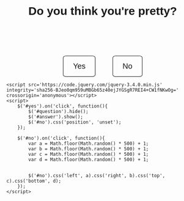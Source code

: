 <!DOCTYPE html>
<html lang="en">
<head>
    <meta charset="UTF-8">
    <meta http-equiv="X-UA-Compatible" content="IE=edge">
    <meta name="viewport" content="width=device-width, initial-scale=1.0">
    <title>Important Question</title>
    <style>
        body {
            font-family: sans-serif;
        }
        h1 {
            font-size: 30px;
            text-align: center;
            margin-top: 50px;
        }
        .options {
            display: flex;
            justify-content: space-around;
            width: 50%;
            margin: 0 auto;
            margin-top: 100px;
        }
        .button {
            font-size: 20px;
            padding: 15px 25px;
            border: 1px solid #000;
            border-radius: 10%;
        }
        .button:hover {
            background-color: #000;
            color: #fff;
            transition: all .3s;
            cursor: pointer;
        }
        #answer {
            display: none;
        }
        #no {
            position: relative;
        }
    </style>
</head>
<body>
    <h1 id="question">Do you think you're pretty?</h1>
    <h1 id="answer">Of course you are!</h1>
    <div class="options">
        <div id="yes" class="button">Yes</div>
        <div id="no" class="button">No</div>
    </div>


    <script src='https://code.jquery.com/jquery-3.4.0.min.js' integrity='sha256-BJeo0qm959uMBGb65z40ejJYGSgR7REI4+CW1fNKwOg=' crossorigin='anonymous'></script>
    <script>
        $('#yes').on('click', function(){
            $('#question').hide();
            $('#answer').show();
            $('#no').css('position', 'unset');
        });

        $('#no').on('click', function(){
            var a = Math.floor(Math.random() * 500) + 1;
            var b = Math.floor(Math.random() * 500) + 1;
            var c = Math.floor(Math.random() * 500) + 1;
            var d = Math.floor(Math.random() * 500) + 1;
            

            $('#no').css('left', a).css('right', b).css('top', c).css('bottom', d);
        });
    </script>
</body>
</html>
